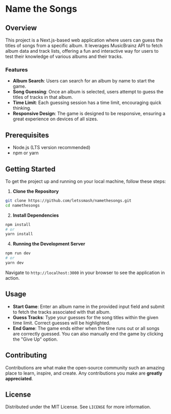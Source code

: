 # Name the Songs

## Overview

This project is a Next.js-based web application where users can guess the titles of songs from a specific album. It leverages MusicBrainz API to fetch album data and track lists, offering a fun and interactive way for users to test their knowledge of various albums and their tracks.

### Features

- **Album Search**: Users can search for an album by name to start the game.
- **Song Guessing**: Once an album is selected, users attempt to guess the titles of tracks in that album.
- **Time Limit**: Each guessing session has a time limit, encouraging quick thinking.
- **Responsive Design**: The game is designed to be responsive, ensuring a great experience on devices of all sizes.
  
## Prerequisites

- Node.js (LTS version recommended)
- npm or yarn

## Getting Started

To get the project up and running on your local machine, follow these steps:

1. **Clone the Repository**

```bash
git clone https://github.com/letssmash/namethesongs.git
cd namethesongs
```

2. **Install Dependencies**

```bash
npm install
# or
yarn install
```

4. **Running the Development Server**

```bash
npm run dev
# or
yarn dev
```

Navigate to `http://localhost:3000` in your browser to see the application in action.

## Usage

- **Start Game**: Enter an album name in the provided input field and submit to fetch the tracks associated with that album.
- **Guess Tracks**: Type your guesses for the song titles within the given time limit. Correct guesses will be highlighted.
- **End Game**: The game ends either when the time runs out or all songs are correctly guessed. You can also manually end the game by clicking the "Give Up" option.

## Contributing

Contributions are what make the open-source community such an amazing place to learn, inspire, and create. Any contributions you make are **greatly appreciated**.

## License

Distributed under the MIT License. See `LICENSE` for more information.

